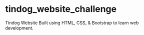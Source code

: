 # tindog_website_challenge
Tindog Website Built using HTML, CSS, &amp; Bootstrap to learn web development. 
